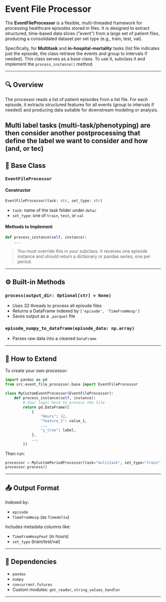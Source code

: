 # Event File Processor

The **EventFileProcessor** is a flexible, multi-threaded framework for processing healthcare episodes stored in files. It is designed to extract structured, time-based data slices ("event") from a large set of patient files, producing a consolidated dataset per set type (e.g., train, test, val).

Specifically, for **Multitask** and **in-hospital-mortality** tasks (list file indicates just the episode, the class retrieve the events and group to intervals if needed).
This class serves as a base class. To use it, subclass it and implement the `process_instance()` method.

---

## 🔍 Overview

The processor reads a list of patient episodes from a list file. For each episode, it extracts structured features for all events (group to intervals if needed) and producing data suitable for downstream modeling or analysis.

## Multi label tasks (multi-task/phenotyping) are then consider another postprocessing that define the label we want to consider and how (and, or tec)

## 🧱 Base Class

### `EventFileProcessor`

#### Constructor

```python
EventFileProcessor(task: str, set_type: str)
```

- `task`: name of the task folder under `data/`
- `set_type`: one of `train`, `test`, or `val`

#### Methods to Implement

```python
def process_instance(self, instance):
    ...
```

> You must override this in your subclass.
> It receives one episode instance and should return a dictionary or pandas series, one per period.

---

## ⚙️ Built-in Methods

### `process(output_dir: Optional[str] = None)`

- Uses 32 threads to process all episode files
- Returns a DataFrame indexed by `['episode', 'TimeFromHosp']`
- Saves output as a `.parquet` file

### `episode_numpy_to_dataframe(episode_data: np.array)`

- Parses raw data into a cleaned `DataFrame`

---

## 🚀 How to Extend

To create your own processor:

```python
import pandas as pd
from src.event_file_processor.base import EventFileProcessor

class MyCustomEventProcessor(EventFileProcessor):
    def process_instance(self, instance):
        # Your logic here to process the file
        return pd.DataFrame([
            {
                "Hours": 12,
                "feature_1": value_1,
                ...
                "y_true": label,
            },
            ...
        ])
```

Then run:

```python
processor = MyCustomPeriodProcessor(task="multitask", set_type="train")
processor.process()
```

---

## 📤 Output Format

Indexed by:

- `episode`
- `TimeFromHosp` (as `Timedelta`)

Includes metadata columns like:

- `TimeFromHospFeat` (in hours)
- `set_type` (train/test/val)

---

## 📌 Dependencies

- `pandas`
- `numpy`
- `concurrent.futures`
- Custom modules: `get_reader`, `string_values_handler`

---
